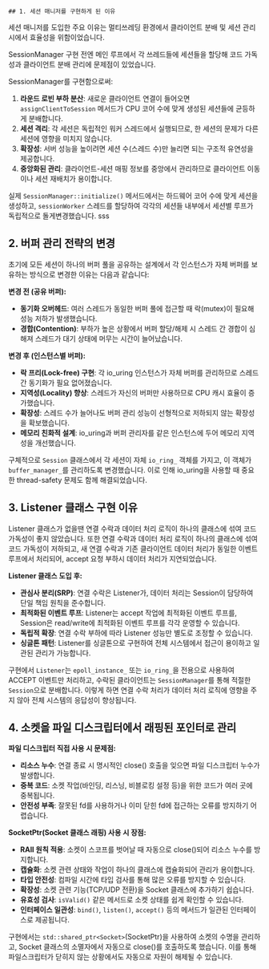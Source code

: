 
	## 1. 세션 매니저를 구현하게 된 이유

세션 매니저를 도입한 주요 이유는 멀티쓰레딩 환경에서 클라이언트 분배 및 세션 관리시에서 효율성을 위함이었습니다.

SessionManager 구현 전엔 메인 루프에서 각 쓰레드들에 세션들을 할당해 코드 가독성과 클라이언트 분배 관리에 문제점이 있었습니다.

SessionManager를 구현함으로써:

1. **라운드 로빈 부하 분산**: 새로운 클라이언트 연결이 들어오면 `assignClientToSession` 메서드가 CPU 코어 수에 맞게 생성된 세션들에 균등하게 분배합니다.
2. **세션 격리**: 각 세션은 독립적인 워커 스레드에서 실행되므로, 한 세션의 문제가 다른 세션에 영향을 미치지 않습니다.
3. **확장성**: 서버 성능을 높이려면 세션 수(스레드 수)만 늘리면 되는 구조적 유연성을 제공합니다.
4. **중앙화된 관리**: 클라이언트-세션 매핑 정보를 중앙에서 관리하므로 클라이언트 이동이나 세션 재배치가 용이합니다.

실제 `SessionManager::initialize()` 메서드에서는 하드웨어 코어 수에 맞게 세션을 생성하고, `sessionWorker` 스레드를 할당하여 각각의 세션들 내부에서 세션별 루프가 독립적으로 돌게변경했습니다.
sss
## 2. 버퍼 관리 전략의 변경

초기에 모든 세션이 하나의 버퍼 풀을 공유하는 설계에서 각 인스턴스가 자체 버퍼를 보유하는 방식으로 변경한 이유는 다음과 같습니다:

**변경 전 (공유 버퍼):**

- **동기화 오버헤드**: 여러 스레드가 동일한 버퍼 풀에 접근할 때 락(mutex)이 필요해 성능 저하가 발생했습니다.
- **경합(Contention)**: 부하가 높은 상황에서 버퍼 할당/해제 시 스레드 간 경합이 심해져 스레드가 대기 상태에 머무는 시간이 늘어났습니다.


**변경 후 (인스턴스별 버퍼):**

- **락 프리(Lock-free) 구현**: 각 io_uring 인스턴스가 자체 버퍼를 관리하므로 스레드 간 동기화가 필요 없어졌습니다.
- **지역성(Locality) 향상**: 스레드가 자신의 버퍼만 사용하므로 CPU 캐시 효율이 증가했습니다.
- **확장성**: 스레드 수가 늘어나도 버퍼 관리 성능이 선형적으로 저하되지 않는 확장성을 확보했습니다.
- **메모리 친화적 설계**: io_uring과 버퍼 관리자를 같은 인스턴스에 두어 메모리 지역성을 개선했습니다.

구체적으로 `Session` 클래스에서 각 세션이 자체 `io_ring_` 객체를 가지고, 이 객체가 `buffer_manager_`를 관리하도록 변경했습니다. 이로 인해 io_uring을 사용할 때 중요한 thread-safety 문제도 함께 해결되었습니다.

## 3. Listener 클래스 구현 이유

Listener 클래스가 없을땐 연결 수락과 데이터 처리 로직이 하나의 클래스에 섞여 코드 가독성이 좋지 않았습니다. 
또한 연결 수락과 데이터 처리 로직이 하나의 클래스에 섞여 코드 가독성이 저하되고, 새 연결 수락과 기존 클라이언트 데이터 처리가 동일한 이벤트 루프에서 처리되어, accept 요청 부하시 데이터 처리가 지연되었습니다.

**Listener 클래스 도입 후:**

- **관심사 분리(SRP)**: 연결 수락은 Listener가, 데이터 처리는 Session이 담당하여 단일 책임 원칙을 준수합니다.
- **최적화된 이벤트 루프**: Listener는 accept 작업에 최적화된 이벤트 루프를, Session은 read/write에 최적화된 이벤트 루프를 각각 운영할 수 있습니다.
- **독립적 확장**: 연결 수락 부하에 따라 Listener 성능만 별도로 조정할 수 있습니다.
- **싱글톤 패턴**: Listener를 싱글톤으로 구현하여 전체 시스템에서 접근이 용이하고 일관된 관리가 가능합니다.

구현에서 `Listener`는 `epoll_instance_` 또는 `io_ring_`을 전용으로 사용하여 ACCEPT 이벤트만 처리하고, 수락된 클라이언트는 `SessionManager`를 통해 적절한 `Session`으로 분배합니다. 이렇게 하면 연결 수락 처리가 데이터 처리 로직에 영향을 주지 않아 전체 시스템의 응답성이 향상됩니다.

## 4. 소켓을 파일 디스크립터에서 래핑된 포인터로 관리

**파일 디스크립터 직접 사용 시 문제점:**

- **리소스 누수**: 연결 종료 시 명시적인 close() 호출을 잊으면 파일 디스크립터 누수가 발생합니다.
- **중복 코드**: 소켓 작업(바인딩, 리스닝, 비블로킹 설정 등)을 위한 코드가 여러 곳에 중복됩니다.
- **안전성 부족**: 잘못된 fd를 사용하거나 이미 닫힌 fd에 접근하는 오류를 방지하기 어렵습니다.

**SocketPtr(Socket 클래스 래핑) 사용 시 장점:**

- **RAII 원칙 적용**: 소켓이 스코프를 벗어날 때 자동으로 close()되어 리소스 누수를 방지합니다.
- **캡슐화**: 소켓 관련 상태와 작업이 하나의 클래스에 캡슐화되어 관리가 용이합니다.
- **타입 안전성**: 컴파일 시간에 타입 검사를 통해 많은 오류를 방지할 수 있습니다.
- **확장성**: 소켓 관련 기능(TCP/UDP 전환)을 Socket 클래스에 추가하기 쉽습니다.
- **유효성 검사**: `isValid()` 같은 메서드로 소켓 상태를 쉽게 확인할 수 있습니다.
- **인터페이스 일관성**: `bind()`, `listen()`, `accept()` 등의 메서드가 일관된 인터페이스로 제공됩니다.

구현에서는 `std::shared_ptr<Socket>`(SocketPtr)을 사용하여 소켓의 수명을 관리하고, Socket 클래스의 소멸자에서 자동으로 close()를 호출하도록 했습니다. 이를 통해 파일스크립터가 닫히지 않는 상황에서도 자동으로 자원이 해제될 수 있습니다.

